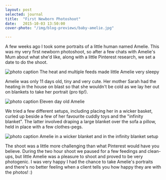 ```yaml
---
layout: post
selected: journal
title:  "First Newborn Photoshoot"
date:   2015-10-03 13:50:00
cover-photo: "/img/blog-previews/baby-amelie.jpg"

---
```


A few weeks ago I took some portraits of a little human named Amelie. This was my very first newborn photoshoot, so after a few chats with Amelie's Mum about what she'd like, along with a little Pinterest research, we set a date to do the shoot.

![photo caption](../../img/blog/baby-amelie-sleepy.jpg "Baby Amelie")
<span class="caption">The heat and multiple feeds made little Amelie very sleepy</span>

Amelie was only 11 days old, tiny and very cute. Her mother Sarah had the heating in the house on blast so that she wouldn't be cold as we lay her out on blankets to take her portrait (pro tip!).


![photo caption](../../img/blog/baby-amelie-blanket.jpg "Baby Amelie")
<span class="caption">Eleven day old Amelie</span>

We tried a few different setups, including placing her in a wicker basket, curled up beside a few of her favourite cuddly toys and the "infinity blanket". The latter involved draping a large blanket over the sofa a pillow, held in place with a few clothes-pegs.

![photo caption](../../img/blog/baby-amelie-diptych.jpg "Baby Amelie")
<span class="caption">Amelie in a wicker blanket and in the infinity blanket setup</span>

The shoot was a little more challenging than what Pinterest would have you believe. During the two hour shoot we paused for a few feedings and clean-ups, but little Amelie was a pleasure to shoot and proved to be very photogenic. I was very happy I had the chance to take Amelie's portraits and there's no better feeling when a client tells you how happy they are with the photos! :)






